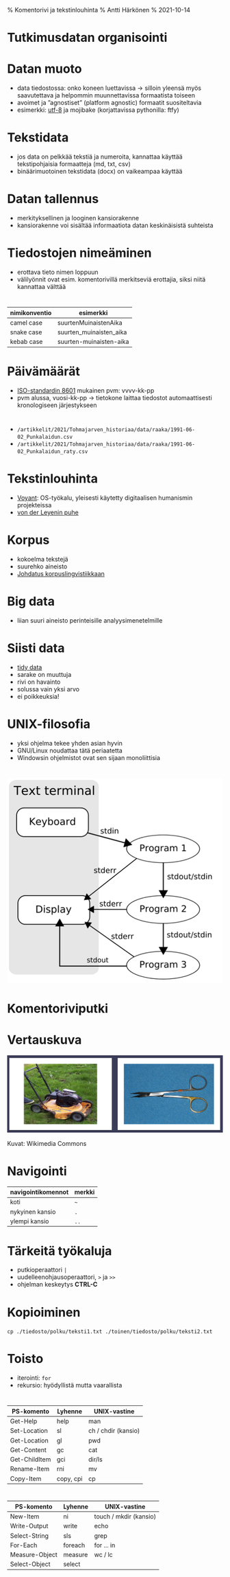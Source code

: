 % Komentorivi ja tekstinlouhinta
% Antti Härkönen
% 2021-10-14

# Tutkimusdatan organisointi

# Datan muoto

- data tiedostossa: onko koneen luettavissa -> silloin yleensä myös saavutettava 
ja helpommin muunnettavissa formaatista toiseen
- avoimet ja ”agnostiset” (platform agnostic) formaatit suositeltavia
- esimerkki: [utf-8](https://www.youtube.com/watch?v=MijmeoH9LT4) ja mojibake (korjattavissa pythonilla: ftfy)

# Tekstidata

- jos data on pelkkää tekstiä ja numeroita, kannattaa käyttää tekstipohjaisia formaatteja (md, txt, csv)
- binäärimuotoinen tekstidata (docx) on vaikeampaa käyttää

# Datan tallennus

- merkityksellinen ja looginen kansiorakenne
- kansiorakenne voi sisältää informaatiota datan keskinäisistä suhteista

# Tiedostojen nimeäminen

- erottava tieto nimen loppuun
- välilyönnit ovat esim. komentorivillä merkitseviä erottajia, siksi niitä kannattaa välttää

#

| nimikonventio | esimerkki |
|---|---|
| camel case | suurtenMuinaistenAika |
| snake case | suurten_muinaisten_aika |
| kebab case | suurten-muinaisten-aika |

# Päivämäärät

- [ISO-standardin 8601](https://fi.wikipedia.org/wiki/ISO_8601) mukainen pvm: vvvv-kk-pp
- pvm alussa, vuosi-kk-pp -> tietokone laittaa tiedostot automaattisesti kronologiseen järjestykseen

#

- `/artikkelit/2021/Tohmajarven_historiaa/data/raaka/1991-06-02_Punkalaidun.csv`
- `/artikkelit/2021/Tohmajarven_historiaa/data/raaka/1991-06-02_Punkalaidun_raty.csv`

# Tekstinlouhinta


- [Voyant](https://voyant-tools.org/): OS-työkalu, yleisesti käytetty digitaalisen humanismin projekteissa
- [von der Leyenin puhe](https://agricolaverkko.fi/tietosanomat/milta-ursula-von-der-leyenin-puhe-nayttaa-etaalta-luettuna)


# Korpus

- kokoelma tekstejä
- suurehko aineisto
- [Johdatus korpuslingvistiikkaan](https://hfroehli.ch/2014/05/11/intro-bibliography-corpus-linguistics/)


# Big data

- liian suuri aineisto perinteisille analyysimenetelmille

# Siisti data

- [tidy data](https://cran.r-project.org/web/packages/tidyr/vignettes/tidy-data.html)
- sarake on muuttuja
- rivi on havainto
- solussa vain yksi arvo
- ei poikkeuksia!

# UNIX-filosofia

- yksi ohjelma tekee yhden asian hyvin
- GNU/Linux noudattaa tätä periaatetta
- Windowsin ohjelmistot ovat sen sijaan monoliittisia

#

![Unix](../img/pipeline.png)

# Komentoriviputki

# Vertauskuva

![](../img/leikkurit.png)

Kuvat: Wikimedia Commons

# Navigointi

| navigointikomennot | merkki |
|-----|----|
| koti | `~` |
| nykyinen kansio | `.` |
| ylempi kansio | `..` |

# Tärkeitä työkaluja

- putkioperaattori `|`
- uudelleenohjausoperaattori, `>` ja `>>`
- ohjelman keskeytys **CTRL-C**

# Kopioiminen

`cp ./tiedosto/polku/teksti1.txt ./toinen/tiedosto/polku/teksti2.txt`

# Toisto

- iterointi: `for`
- rekursio: hyödyllistä mutta vaarallista


#

| PS-komento | Lyhenne | UNIX-vastine |
|-----|------|-----|
| Get-Help   | help | man |
| Set-Location | sl | ch / chdir (kansio) |
| Get-Location | gl | pwd |
| Get-Content | gc | cat |
| Get-ChildItem | gci | dir/ls |
| Rename-Item | rni | mv |
| Copy-Item | copy, cpi | cp |

#

| PS-komento | Lyhenne | UNIX-vastine |
|-----|------|-----|
| New-Item | ni | touch / mkdir (kansio) |
| Write-Output | write | echo |
| Select-String | sls | grep |
| For-Each | foreach | for ... in |
| Measure-Object | measure | wc / lc |
| Select-Object | select |  |